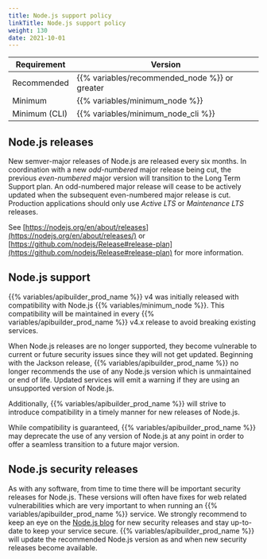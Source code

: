 ```yaml
---
title: Node.js support policy
linkTitle: Node.js support policy
weight: 130
date: 2021-10-01
---
```


|  Requirement   |  Version   |
| --- | --- |
| Recommended | {{% variables/recommended_node %}} or greater |
| Minimum | {{% variables/minimum_node %}} |
| Minimum (CLI) | {{% variables/minimum_node_cli %}} |

## Node.js releases

New semver-major releases of Node.js are released every six months. In coordination with a new _odd-numbered_ major release being cut, the previous _even-numbered_ major version will transition to the Long Term Support plan. An odd-numbered major release will cease to be actively updated when the subsequent even-numbered major release is cut. Production applications should only use _Active LTS_ or _Maintenance LTS_ releases.

See [https://nodejs.org/en/about/releases](https://nodejs.org/en/about/releases/) or [https://github.com/nodejs/Release#release-plan](https://github.com/nodejs/Release#release-plan) for more information.

## Node.js support

{{% variables/apibuilder_prod_name %}} v4 was initially released with compatibility with Node.js {{% variables/minimum_node %}}. This compatibility will be maintained in every {{% variables/apibuilder_prod_name %}} v4.x release to avoid breaking existing services.

When Node.js releases are no longer supported, they become vulnerable to current or future security issues since they will not get updated. Beginning with the Jackson release, {{% variables/apibuilder_prod_name %}} no longer recommends the use of any Node.js version which is unmaintained or end of life. Updated services will emit a warning if they are using an unsupported version of Node.js.

Additionally, {{% variables/apibuilder_prod_name %}} will strive to introduce compatibility in a timely manner for new releases of Node.js.

While compatibility is guaranteed, {{% variables/apibuilder_prod_name %}} may deprecate the use of any version of Node.js at any point in order to offer a seamless transition to a future major version.

## Node.js security releases

As with any software, from time to time there will be important security releases for Node.js. These versions will often have fixes for web related vulnerabilities which are very important to when running an {{% variables/apibuilder_prod_name %}} service. We strongly recommend to keep an eye on the [Node.js blog](https://nodejs.org/en/blog/vulnerability/) for new security releases and stay up-to-date to keep your service secure. {{% variables/apibuilder_prod_name %}} will update the recommended Node.js version as and when new security releases become available.
